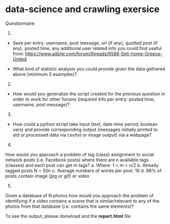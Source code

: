 # data-science and crawling exersice
Questionnaire

1.
+ Save per entry: username, post message, url (if any), quotted post (if any), posted time, any
  additional user related info you could find useful from:
  https://www.adslgr.com/forum/threads/6588-Seti-home-Greece-United
  
+ What kind of statistic analysis you could provide given the data gathered above (minimum 3
  examples)?
  
2.
+ How would you generalize the script created for the previous question in order to work for other
  forums (required info per entry: posted time, username, post message)?

3.
+ How could a python script take input (text, date-time period, boolean vars) and provide
  corresponding output (messages initially printed to std or processed data via csv/txt or image output)
  via a webpage?
  
4. 
  How would you approach a problem of tag (class) assignment to social network posts (i.e. Facebook
  posts) where there are n available tags (classes) and each post can get m tags?
  a. Where: 1 < m < n/2
  b. Already tagged posts N ~ 50n
  c. Average numbers of words per post: 10
  d. 98% of posts contain image (jpg or gif) or video

5. 
  Given a database of N photos how would you approach the problem of identifying if a video contains a
  scene that is similar/relevant to any of the photos from that database (i.e. contains the same
  elements)?

To see the output, please donwload and the **report.html** file
